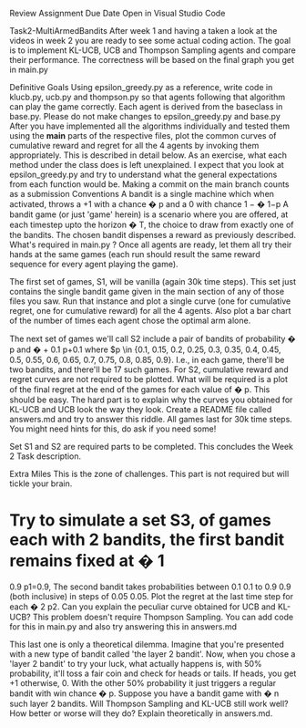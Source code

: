 Review Assignment Due Date Open in Visual Studio Code

Task2-MultiArmedBandits
After week 1 and having a taken a look at the videos in week 2 you are ready to see some actual coding action. The goal is to implement KL-UCB, UCB and Thompson Sampling agents and compare their performance. The correctness will be based on the final graph you get in main.py

Definitive Goals
Using epsilon_greedy.py as a reference, write code in klucb.py, ucb.py and thompson.py so that agents following that algorithm can play the game correctly.
Each agent is derived from the baseclass in base.py. Please do not make changes to epsilon_greedy.py and base.py
After you have implemented all the algorithms individually and tested them using the __main__ parts of the respective files, plot the common curves of cumulative reward and regret for all the 4 agents by invoking them appropriately. This is described in detail below.
As an exercise, what each method under the class does is left unexplained. I expect that you look at epsilon_greedy.py and try to understand what the general expectations from each function would be.
Making a commit on the main branch counts as a submission
Conventions
A bandit is a single machine which when activated, throws a +1 with a chance 
�
p and a 0 with chance 
1
−
�
1−p
A bandit game (or just 'game' herein) is a scenario where you are offered, at each timestep upto the horizon 
�
T, the choice to draw from exactly one of the bandits. The chosen bandit dispenses a reward as previously described.
What's required in main.py ?
Once all agents are ready, let them all try their hands at the same games (each run should result the same reward sequence for every agent playing the game).

The first set of games, S1, will be vanilla (again 30k time steps). This set just contains the single bandit game given in the main section of any of those files you saw. Run that instance and plot a single curve (one for cumulative regret, one for cumulative reward) for all the 4 agents. Also plot a bar chart of the number of times each agent chose the optimal arm alone.

The next set of games we'll call S2 include a pair of bandits of probability 
�
p and 
�
+
0.1
p+0.1 where $p \in {0.1, 0.15, 0.2, 0.25, 0.3, 0.35, 0.4, 0.45, 0.5, 0.55, 0.6, 0.65, 0.7, 0.75, 0.8, 0.85, 0.9}. I.e., in each game, there'll be two bandits, and there'll be 17 such games. For S2, cumulative reward and regret curves are not required to be plotted. What will be required is a plot of the final regret at the end of the games for each value of 
�
p. This should be easy. The hard part is to explain why the curves you obtained for KL-UCB and UCB look the way they look. Create a README file called answers.md and try to answer this riddle. All games last for 30k time steps. You might need hints for this, do ask if you need some!

Set S1 and S2 are required parts to be completed. This concludes the Week 2 Task description.

Extra Miles
This is the zone of challenges. This part is not required but will tickle your brain.

Try to simulate a set S3, of games each with 2 bandits, the first bandit remains fixed at 
�
1
=
0.9
p1=0.9, The second bandit takes probabilities between 
0.1
0.1 to 
0.9
0.9 (both inclusive) in steps of 
0.05
0.05. Plot the regret at the last time step for each 
�
2
p2. Can you explain the peculiar curve obtained for UCB and KL-UCB? This problem doesn't require Thompson Sampling. You can add code for this in main.py and also try answering this in answers.md

This last one is only a theoretical dilemma. Imagine that you're presented with a new type of bandit called 'the layer 2 bandit'. Now, when you chose a 'layer 2 bandit' to try your luck, what actually happens is, with 50% probability, it'll toss a fair coin and check for heads or tails. If heads, you get +1 otherwise, 0. With the other 50% probability it just triggers a regular bandit with win chance 
�
p. Suppose you have a bandit game with 
�
n such layer 2 bandits. Will Thompson Sampling and KL-UCB still work well? How better or worse will they do? Explain theoretically in answers.md.
